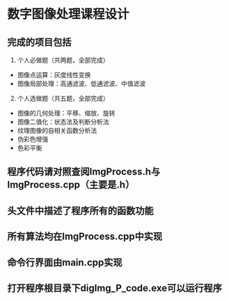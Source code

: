 # 数字图像处理课程设计
## 完成的项目包括

1. 个人必做题（共两题，全部完成）
* 图像点运算：灰度线性变换
* 图像局部处理：高通滤波、低通滤波、中值滤波
2. 个人选做题（共五题，全部完成）
* 图像的几何处理：平移、缩放、旋转
* 图像二值化：状态法及判断分析法
* 纹理图像的自相关函数分析法
* 伪彩色增强
* 色彩平衡

## 程序代码请对照查阅ImgProcess.h与ImgProcess.cpp（主要是.h）
## 头文件中描述了程序所有的函数功能
## 所有算法均在ImgProcess.cpp中实现
## 命令行界面由main.cpp实现
## 打开程序根目录下digImg_P_code.exe可以运行程序

